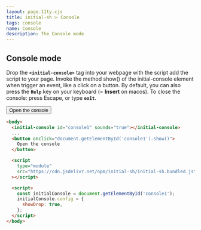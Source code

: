```yaml
---
layout: page.11ty.cjs
title: initial-sh ⌲ Console
tags: console
name: Console
description: The Console mode
---
```


## Console mode

Drop the **`<initial-console>`** tag into your webpage with the script add the script to your page.
Invoke the method show() of the initial-console element when trigger an event, like a click on a button.
By default, you can also press the **`Help`** key on your keyboard (= **Insert** on macos).
To close the console: press Escape, or type **`exit`**.

<initial-console id="console1" sounds></initial-console>
<button onclick="document.getElementById('console1').show()">Open the console</button>

<script>
      const initialConsole = document.getElementById('console1');
      initialConsole.config = {
        showDrop: true,
      };
</script>

```html
<body>
  <initial-console id="console1" sounds="true"></initial-console>
  ...
  <button onclick="document.getElementById('console1').show()">
    Open the console
  </button>

  <script
    type="module"
    src="https://cdn.jsdelivr.net/npm/initial-sh/initial-sh.bundled.js"
  ></script>

  <script>
    const initialConsole = document.getElementById('console1');
    initialConsole.config = {
      showDrop: true,
    };
  </script>
</body>
```

